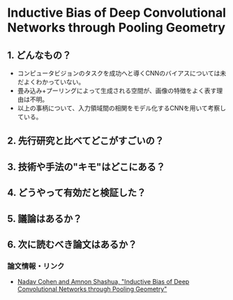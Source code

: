 # Inductive Bias of Deep Convolutional Networks through Pooling Geometry

## 1. どんなもの？

* コンピュータビジョンのタスクを成功へと導くCNNのバイアスについては未だよくわかっていない。
* 畳み込み+プーリングによって生成される空間が、画像の特徴をよく表す理由は不明。
* 以上の事柄について、入力領域間の相関をモデル化するCNNを用いて考察している。

## 2. 先行研究と比べてどこがすごいの？

## 3. 技術や手法の"キモ"はどこにある？

## 4. どうやって有効だと検証した？

## 5. 議論はあるか？

## 6. 次に読むべき論文はあるか？

### 論文情報・リンク

* [Nadav Cohen and Amnon Shashua, "Inductive Bias of Deep Convolutional Networks through Pooling Geometry"](https://arxiv.org/abs/1605.06743v1)
